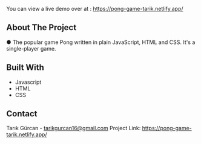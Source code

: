 You can view a live demo over at : https://pong-game-tarik.netlify.app/

## About The Project

● The popular game Pong written in plain JavaScript, HTML and CSS. It's a single-player game.

## Built With

- Javascript
- HTML
- CSS


## Contact

Tarık Gürcan - tarikgurcan16@gmail.com
Project Link: https://pong-game-tarik.netlify.app/
